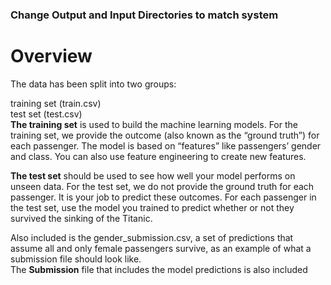 

<h3>Change Output and Input Directories to match system</h3>

<h1>Overview</h1>
The data has been split into two groups:

training set (train.csv)</br>
test set (test.csv)</br>
<b>The training set</b> is used to build the machine learning models. For the training set, we provide the outcome (also known as the “ground truth”) for each passenger. The model is based on “features” like passengers’ gender and class. You can also use feature engineering to create new features.

<b>The test set</b> should be used to see how well your model performs on unseen data. For the test set, we do not provide the ground truth for each passenger. It is your job to predict these outcomes. For each passenger in the test set, use the model you trained to predict whether or not they survived the sinking of the Titanic.

Also included is the gender_submission.csv, a set of predictions that assume all and only female passengers survive, as an example of what a submission file should look like.<br/>
The <b>Submission</b> file that includes the model predictions is also included